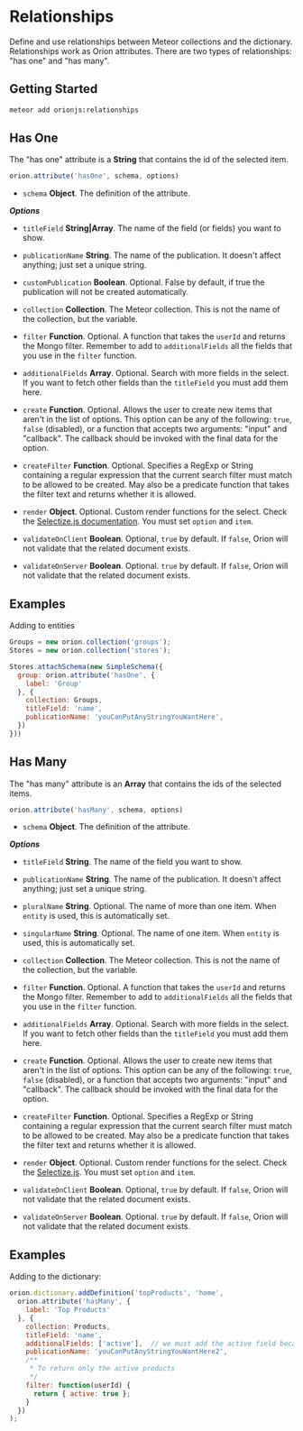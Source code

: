 # Relationships

Define and use relationships between Meteor collections and the dictionary.
Relationships work as Orion attributes. There are two types of relationships:
"has one" and "has many".

## Getting Started

```sh
meteor add orionjs:relationships
```

## Has One

The "has one" attribute is a **String** that contains the id of the selected item.

```js
orion.attribute('hasOne', schema, options)
```

- ```schema``` **Object**. The definition of the attribute.

***Options***

- ```titleField``` **String|Array**. The name of the field (or fields) you want to show.

- ```publicationName``` **String**. The name of the publication. It doesn't
affect anything; just set a unique string.

- ```customPublication``` **Boolean**. Optional. False by default, if true the publication will not be created automatically.

- ```collection``` **Collection**. The Meteor collection. This is not the name of the collection, but the variable.

- ```filter``` **Function**. Optional. A function that takes the ```userId``` and returns the Mongo filter. Remember to add to ```additionalFields``` all the fields that you use in the ```filter``` function.

- ```additionalFields``` **Array**. Optional. Search with more fields in the select. If you want to fetch other fields than the ```titleField``` you must add them here.

- ```create``` **Function**. Optional. Allows the user to create new items that aren't in the list of options. This option can be any of the following: `true`, ```false``` (disabled), or a function that accepts two arguments: "input" and "callback". The callback should be invoked with the final data for the option.

- ```createFilter``` **Function**. Optional. Specifies a RegExp or String containing a regular expression that the current search filter must match to be allowed to be created. May also be a predicate function that takes the filter text and returns whether it is allowed.

- ```render``` **Object**. Optional. Custom render functions for the select. Check the [Selectize.js documentation](https://github.com/brianreavis/selectize.js/blob/master/docs/usage.md#rendering). You must set ```option``` and ```item```.

- ```validateOnClient``` **Boolean**. Optional, ```true``` by default. If ```false```, Orion will not validate that the related document exists.

- ```validateOnServer``` **Boolean**. Optional. ```true``` by default. If ```false```, Orion will not validate that the related document exists.

## Examples

Adding to entities

```js
Groups = new orion.collection('groups');
Stores = new orion.collection('stores');

Stores.attachSchema(new SimpleSchema({
  group: orion.attribute('hasOne', {
    label: 'Group'
  }, {
    collection: Groups,
    titleField: 'name',
    publicationName: 'youCanPutAnyStringYouWantHere',
  })
}))
```

## Has Many

The "has many" attribute is an **Array** that contains the ids of the selected items.

```js
orion.attribute('hasMany', schema, options)
```

- ```schema``` **Object**. The definition of the attribute.

***Options***

- ```titleField``` **String**. The name of the field you want to show.

- ```publicationName``` **String**. The name of the publication. It doesn't
affect anything; just set a unique string.

- ```pluralName``` **String**. Optional. The name of more than one item. When ```entity``` is used,
this is automatically set.

- ```singularName``` **String**. Optional. The name of one item. When ```entity``` is used,
this is automatically set.

- ```collection``` **Collection**. The Meteor collection. This is not the name of the collection, but the variable.

- ```filter``` **Function**. Optional. A function that takes the ```userId``` and returns the Mongo filter. Remember to add to ```additionalFields``` all the fields that you use in the ```filter``` function.

- ```additionalFields``` **Array**. Optional. Search with more fields in the select. If you want to fetch other fields than the ```titleField``` you must add them here.

- ```create``` **Function**. Optional. Allows the user to create new items that aren't in the list of options. This option can be any of the following: ```true```, ```false``` (disabled), or a function that accepts two arguments: "input" and "callback". The callback should be invoked with the final data for the option.

- ```createFilter``` **Function**. Optional. Specifies a RegExp or String containing a regular expression that the current search filter must match to be allowed to be created. May also be a predicate function that takes the filter text and returns whether it is allowed.

- ```render``` **Object**. Optional. Custom render functions for the select. Check the [Selectize.js](https://github.com/brianreavis/selectize.js/blob/master/docs/usage.md#rendering). You must set ```option``` and ```item```.

- ```validateOnClient``` **Boolean**. Optional, ```true``` by default. If ```false```, Orion will not validate that the related document exists.

- ```validateOnServer``` **Boolean**. Optional. ```true``` by default. If ```false```, Orion will not validate that the related document exists.

## Examples

Adding to the dictionary:

```js
orion.dictionary.addDefinition('topProducts', 'home',
  orion.attribute('hasMany', {
    label: 'Top Products'
  }, {
    collection: Products,
    titleField: 'name',
    additionalFields: ['active'],  // we must add the active field because we use it in the filter
    publicationName: 'youCanPutAnyStringYouWantHere2',
    /**
     * To return only the active products
     */
    filter: function(userId) {
      return { active: true };
    }
  })
);
```
